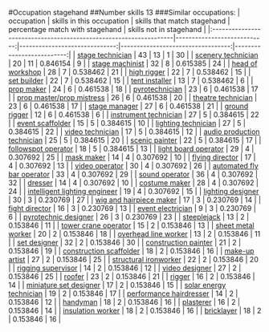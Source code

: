 #Occupation stagehand
##Number skills 13
###Similar occupations:
| occupation                                                        |   skills in this occupation |   skills that match stagehand |   percentage match with stagehand |   skills not in stagehand |
|:------------------------------------------------------------------|----------------------------:|------------------------------:|----------------------------------:|--------------------------:|
| [stage technician](stage_technician.md)                           |                          43 |                            13 |                          1        |                        30 |
| [scenery technician](scenery_technician.md)                       |                          20 |                            11 |                          0.846154 |                         9 |
| [stage machinist](stage_machinist.md)                             |                          32 |                             8 |                          0.615385 |                        24 |
| [head of workshop](head_of_workshop.md)                           |                          28 |                             7 |                          0.538462 |                        21 |
| [high rigger](high_rigger.md)                                     |                          22 |                             7 |                          0.538462 |                        15 |
| [set builder](set_builder.md)                                     |                          22 |                             7 |                          0.538462 |                        15 |
| [tent installer](tent_installer.md)                               |                          13 |                             7 |                          0.538462 |                         6 |
| [prop maker](prop_maker.md)                                       |                          24 |                             6 |                          0.461538 |                        18 |
| [pyrotechnician](pyrotechnician.md)                               |                          23 |                             6 |                          0.461538 |                        17 |
| [prop master/prop mistress](prop_master-prop_mistress.md)         |                          26 |                             6 |                          0.461538 |                        20 |
| [theatre technician](theatre_technician.md)                       |                          23 |                             6 |                          0.461538 |                        17 |
| [stage manager](stage_manager.md)                                 |                          27 |                             6 |                          0.461538 |                        21 |
| [ground rigger](ground_rigger.md)                                 |                          12 |                             6 |                          0.461538 |                         6 |
| [instrument technician](instrument_technician.md)                 |                          27 |                             5 |                          0.384615 |                        22 |
| [event scaffolder](event_scaffolder.md)                           |                          15 |                             5 |                          0.384615 |                        10 |
| [lighting technician](lighting_technician.md)                     |                          27 |                             5 |                          0.384615 |                        22 |
| [video technician](video_technician.md)                           |                          17 |                             5 |                          0.384615 |                        12 |
| [audio production technician](audio_production_technician.md)     |                          25 |                             5 |                          0.384615 |                        20 |
| [scenic painter](scenic_painter.md)                               |                          22 |                             5 |                          0.384615 |                        17 |
| [followspot operator](followspot_operator.md)                     |                          18 |                             5 |                          0.384615 |                        13 |
| [light board operator](light_board_operator.md)                   |                          29 |                             4 |                          0.307692 |                        25 |
| [mask maker](mask_maker.md)                                       |                          14 |                             4 |                          0.307692 |                        10 |
| [flying director](flying_director.md)                             |                          17 |                             4 |                          0.307692 |                        13 |
| [video operator](video_operator.md)                               |                          30 |                             4 |                          0.307692 |                        26 |
| [automated fly bar operator](automated_fly_bar_operator.md)       |                          33 |                             4 |                          0.307692 |                        29 |
| [sound operator](sound_operator.md)                               |                          36 |                             4 |                          0.307692 |                        32 |
| [dresser](dresser.md)                                             |                          14 |                             4 |                          0.307692 |                        10 |
| [costume maker](costume_maker.md)                                 |                          28 |                             4 |                          0.307692 |                        24 |
| [intelligent lighting engineer](intelligent_lighting_engineer.md) |                          19 |                             4 |                          0.307692 |                        15 |
| [lighting designer](lighting_designer.md)                         |                          30 |                             3 |                          0.230769 |                        27 |
| [wig and hairpiece maker](wig_and_hairpiece_maker.md)             |                          17 |                             3 |                          0.230769 |                        14 |
| [fight director](fight_director.md)                               |                          16 |                             3 |                          0.230769 |                        13 |
| [event electrician](event_electrician.md)                         |                           9 |                             3 |                          0.230769 |                         6 |
| [pyrotechnic designer](pyrotechnic_designer.md)                   |                          26 |                             3 |                          0.230769 |                        23 |
| [steeplejack](steeplejack.md)                                     |                          13 |                             2 |                          0.153846 |                        11 |
| [tower crane operator](tower_crane_operator.md)                   |                          15 |                             2 |                          0.153846 |                        13 |
| [sheet metal worker](sheet_metal_worker.md)                       |                          20 |                             2 |                          0.153846 |                        18 |
| [overhead line worker](overhead_line_worker.md)                   |                          13 |                             2 |                          0.153846 |                        11 |
| [set designer](set_designer.md)                                   |                          32 |                             2 |                          0.153846 |                        30 |
| [construction painter](construction_painter.md)                   |                          21 |                             2 |                          0.153846 |                        19 |
| [construction scaffolder](construction_scaffolder.md)             |                          18 |                             2 |                          0.153846 |                        16 |
| [make-up artist](make-up_artist.md)                               |                          27 |                             2 |                          0.153846 |                        25 |
| [structural ironworker](structural_ironworker.md)                 |                          22 |                             2 |                          0.153846 |                        20 |
| [rigging supervisor](rigging_supervisor.md)                       |                          14 |                             2 |                          0.153846 |                        12 |
| [video designer](video_designer.md)                               |                          27 |                             2 |                          0.153846 |                        25 |
| [roofer](roofer.md)                                               |                          23 |                             2 |                          0.153846 |                        21 |
| [rigger](rigger.md)                                               |                          16 |                             2 |                          0.153846 |                        14 |
| [miniature set designer](miniature_set_designer.md)               |                          17 |                             2 |                          0.153846 |                        15 |
| [solar energy technician](solar_energy_technician.md)             |                          19 |                             2 |                          0.153846 |                        17 |
| [performance hairdresser](performance_hairdresser.md)             |                          14 |                             2 |                          0.153846 |                        12 |
| [handyman](handyman.md)                                           |                          18 |                             2 |                          0.153846 |                        16 |
| [plasterer](plasterer.md)                                         |                          16 |                             2 |                          0.153846 |                        14 |
| [insulation worker](insulation_worker.md)                         |                          18 |                             2 |                          0.153846 |                        16 |
| [bricklayer](bricklayer.md)                                       |                          18 |                             2 |                          0.153846 |                        16 |
